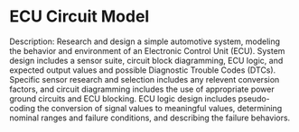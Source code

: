 # ECU Circuit Model

Description: Research and design a simple automotive system, modeling the behavior and environment of an Electronic Control Unit (ECU). System design includes a sensor suite, circuit block diagramming, ECU logic, and expected output values and possible Diagnostic Trouble Codes (DTCs). Specific sensor research and selection includes any relevent conversion factors, and circuit diagramming includes the use of appropriate power ground circuits and ECU blocking. ECU logic design includes pseudo-coding the conversion of signal values to meaningful values,  determining nominal ranges and failure conditions, and describing the failure behaviors.
